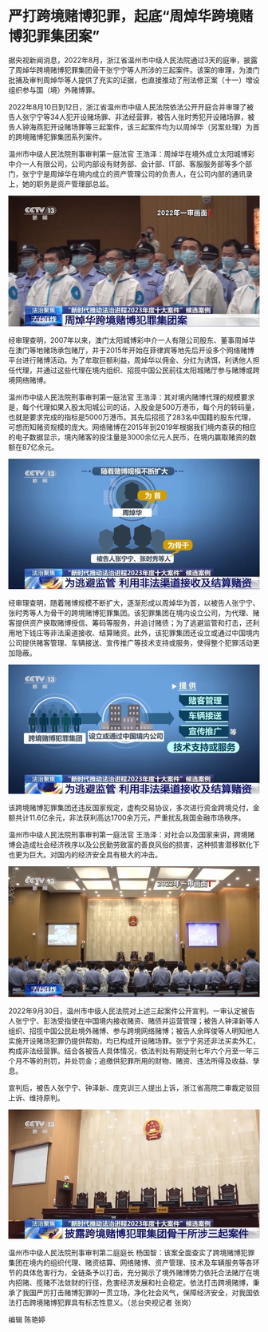 # 严打跨境赌博犯罪，起底“周焯华跨境赌博犯罪集团案”

据央视新闻消息，2022年8月，浙江省温州市中级人民法院通过3天的庭审，披露了周焯华跨境赌博犯罪集团骨干张宁宁等人所涉的三起案件。该案的审理，为澳门批捕及审判周焯华等人提供了充实的证据，也直接推动了刑法修正案（十一）增设组织参与国（境）外赌博罪。

2022年8月10日到12日，浙江省温州市中级人民法院依法公开开庭合并审理了被告人张宁宁等34人犯开设赌场罪、非法经营罪，被告人张时秀犯开设赌场罪，被告人钟海燕犯开设赌场罪等三起案件，该三起案件均为以周焯华（另案处理）为首的跨境赌博犯罪集团系列案件。

温州市中级人民法院刑事审判第一庭法官
王浩泽：周焯华在境外成立太阳城博彩中介一人有限公司，公司内部设有财务部、会计部、IT部、客服服务部等多个部门，张宁宁是周焯华在境内成立的资产管理公司的负责人，在公司内部的通讯录上，她的职务是资产管理部总监。

![c6da28fb0b3587454dcac6154bc3f0dd.jpg](https://raw.githubusercontent.com/qqhsx/qqnews_image/main/2024/01/08/严打跨境赌博犯罪，起底“周焯华跨境赌博犯罪集团案”/c6da28fb0b3587454dcac6154bc3f0dd.jpg)

经审理查明，2007年以来，澳门太阳城博彩中介一人有限公司股东、董事周焯华在澳门等地赌场承包赌厅，并于2015年开始在菲律宾等地先后开设多个网络赌博平台进行赌博活动。为了牟取巨额利益，周焯华以佣金、分红为诱饵，利诱他人担任代理，并通过这些代理在境内组织、招揽中国公民前往太阳城赌厅参与赌博或跨境网络赌博。

温州市中级人民法院刑事审判第一庭法官
王浩泽：其对境内赌博代理的规模要求是，每个代理如果入股太阳城公司的话，入股金是500万港币，每个月的转码量，也就是要求完成的指标是5000万港币。其先后招揽了283名中国籍的股东代理，可想而知赌资规模的庞大。网络赌博在2015年到2019年根据我们境内查获的相应的电子数据显示，境内赌客的投注量是3000余亿元人民币，在境内赢取赌资的数额在87亿余元。

![209b20acc5350894fdc29e336a8ed1f8.jpg](https://raw.githubusercontent.com/qqhsx/qqnews_image/main/2024/01/08/严打跨境赌博犯罪，起底“周焯华跨境赌博犯罪集团案”/209b20acc5350894fdc29e336a8ed1f8.jpg)

经审理查明，随着赌博规模不断扩大，逐渐形成以周焯华为首，以被告人张宁宁、张时秀等人为骨干的跨境赌博犯罪集团。该犯罪集团在境内设立公司，为代理、赌客提供资产换取赌博授信、筹码等服务，并追讨赌债；为了逃避监管和打击，还利用地下钱庄等非法渠道接收、结算赌资。此外，该犯罪集团还设立或通过中国境内公司提供赌客管理、车辆接送、宣传推广等技术支持或服务，使得整个犯罪活动更加隐蔽。

![61e2ceb9daf031b8268a6e5fdb22c46c.jpg](https://raw.githubusercontent.com/qqhsx/qqnews_image/main/2024/01/08/严打跨境赌博犯罪，起底“周焯华跨境赌博犯罪集团案”/61e2ceb9daf031b8268a6e5fdb22c46c.jpg)

该跨境赌博犯罪集团还违反国家规定，虚构交易协议，多次进行资金跨境兑付，金额共计11.6亿余元，非法获利高达1700余万元，严重扰乱我国金融市场秩序。

温州市中级人民法院刑事审判第一庭法官
王浩泽：对社会以及国家来讲，跨境赌博会造成社会经济秩序以及公民勤劳致富的善良风俗的损害，这种损害潜移默化下也更为巨大。对国内的经济安全具有极大的冲击。

![f4ecebaa4b2e666fce28b802ebc2449b.jpg](https://raw.githubusercontent.com/qqhsx/qqnews_image/main/2024/01/08/严打跨境赌博犯罪，起底“周焯华跨境赌博犯罪集团案”/f4ecebaa4b2e666fce28b802ebc2449b.jpg)

2022年9月30日，温州市中级人民法院对上述三起案件公开宣判。一审认定被告人张宁宁、彭浩受指使在中国境内接收赌资、赌债并运营管理；被告人钟泽新等人组织、招揽中国公民赴境外赌博、参与跨境网络赌博；被告人余晖俊等人明知他人实施开设赌场犯罪仍提供帮助，均已构成开设赌场罪。张宁宁另还非法买卖外汇，构成非法经营罪。结合各被告人具体情况，依法判处有期徒刑七年六个月至一年三个月不等的刑罚，并处罚金；追缴供犯罪所用的财物、赌资、违法所得及收益、孳息。

宣判后，被告人张宁宁、钟泽新、庞克训三人提出上诉，浙江省高院二审裁定驳回上诉、维持原判。

![bfc316a0b5517f481b6e7501a38f403e.jpg](https://raw.githubusercontent.com/qqhsx/qqnews_image/main/2024/01/08/严打跨境赌博犯罪，起底“周焯华跨境赌博犯罪集团案”/bfc316a0b5517f481b6e7501a38f403e.jpg)

温州市中级人民法院刑事审判第二庭庭长
杨国智：该案全面查实了跨境赌博犯罪集团在境内的组织代理、赌资结算、网络赌博、资产管理、技术及车辆服务等各环节的具体危害行为，全链条予以打击，充分揭示了境外赌博势力依托合法赌厅在境内招赌、揽赌不法敛财的行径，危害经济发展和社会稳定。依法打击跨境赌博，秉承了我国严厉打击赌博犯罪的一贯立场，净化社会风气，保障经济安全，对我国依法打击跨境赌博犯罪具有标志性意义。（总台央视记者
张岗）

编辑 陈艳婷

